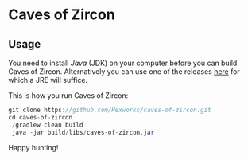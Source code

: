 # Caves of Zircon

## Usage

You need to install *Java* (JDK) on your computer before you can build Caves of Zircon.
Alternatively you can use one of the releases [here](https://github.com/Hexworks/caves-of-zircon/releases) for
which a JRE will suffice.


This is how you run Caves of Zircon:

```java
git clone https://github.com/Hexworks/caves-of-zircon.git
cd caves-of-zircon
./gradlew clean build
 java -jar build/libs/caves-of-zircon.jar
```

Happy hunting!


